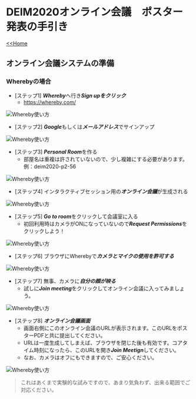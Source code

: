 # DEIM2020オンライン会議　ポスター発表の手引き

[<<Home](README.md)

## オンライン会議システムの準備
### Wherebyの場合

* [ステップ1] ***Whereby***へ行き***Sign upをクリック***
    * https://whereby.com/
    
![Whereby使い方](img/whereby-usage_7.png)

* [ステップ2] ***Google***もしくは***メールアドレス***でサインアップ

![Whereby使い方](img/whereby-usage_6.png)

* [ステップ3] ***Personal Room***を作る
    * 部屋名は重複は許されていないので、少し複雑にする必要があります。例：deim2020-p2-56

![Whereby使い方](img/whereby-usage_5.png)

* [ステップ4] インタラクティブセッション用の***オンライン会議***が生成される

![Whereby使い方](img/whereby-usage_4.png)

* [ステップ5] ***Go to room***をクリックして会議室に入る
    * 初回利用時はカメラがONになっていないので***Request Permissions***をクリックしよう！
 
![Whereby使い方](img/whereby-usage_3.png)

* [ステップ6] ブラウザにWherebyで***カメラとマイクの使用を許可する***

![Whereby使い方](img/whereby-usage_2.png)

* [ステップ7] 無事、カメラに***自分の顔が映る***
    * 試しに***Join meeting***をクリックしてオンライン会議に入ってみましょう。

![Whereby使い方](img/whereby-usage_1.png)

* [ステップ8] ***オンライン会議画面***
    * 画面右側にこのオンライン会議のURLが表示されます。このURLをポスターPDFと共に提出してください。
    * URLは一度生成してしまえば、ブラウザを閉じた後も有効です。コアタイム時刻になったら、このURLを開き***Join Meetign***してください。
    * なお、カメラはオフにもできますので、ご安心ください。
    
![Whereby使い方](img/whereby-usage_0.png)

> これはあくまで実験的な試みですので、あまり気負わず、出来る範囲でご対応ください。
